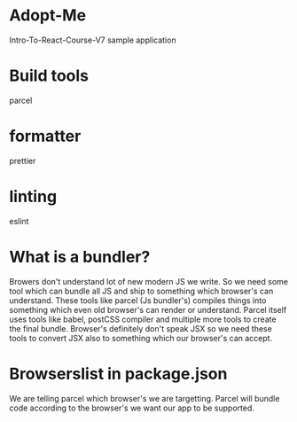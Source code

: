 # Adopt-Me

Intro-To-React-Course-V7 sample application

# Build tools

parcel

# formatter

prettier

# linting

eslint

# What is a bundler?

Browers don't understand lot of new modern JS we write. So we need some tool which can bundle all JS and ship to something which browser's can understand. These tools like parcel (Js bundler's) compiles things into something which even old browser's can render or understand. Parcel itself uses tools like babel, postCSS compiler and multiple more tools to create the final bundle. Browser's definitely don't speak JSX so we need these tools to convert JSX also to something which our browser's can accept.

# Browserslist in package.json

We are telling parcel which browser's we are targetting. Parcel will bundle code according to the browser's we want our app to be supported.

